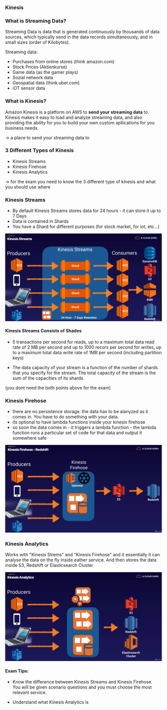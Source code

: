 ### Kinesis

### What is Streaming Data?
Streaming Data is data that is generated continuously by thousands of data sources, 
which typically send in the data records simultaneously, and in small sizes (order of Kilobytes).

Streaming data:   
- Purchases from online stores (think amazon.com)
- Stock Prices (Aktienkurse)
- Game data (as the gamer plays)
- Sozial network data
- Geospatial data (think uber.com)
- iOT sensor data



### What is Kinesis?
Amazon Kinesis is a platform on AWS to __send your streaming data__ to.
Kinesis makes it easy to load and analyze streaming data, 
and also providing the ability for you to build your own custom apllications for you business needs.

-> a place to send your streaming data to


### 3 Different Types of Kinesis
- Kinesis Streams
- Kinesis Firehose
- Kinesis Analytics

-> for the exam you need to know the 3 different type of kinesis and what you should use where  


### Kinesis Streams

- By default Kinesis Streams stores data for 24 hours - it can store it up to 7 Days   
- Data is contained in Shards
- You have a Shard for different purposes (for stock market, for iot, etc...)

![](img/video_123_KinesisStreams_1.PNG)

#### Kinesis Streams Consists of Shades
- 5 transactions per second for reads, up to a maximum total data read rate of 2 MB per second and up to 1000 recors per second for writes, up to a maximum total data write rate of 1MB per second (including partition keys)

- The data capacity of your stream is a function of the number of shards that you specify for the stream. The total capacity of the stream is the sum of the capacities of its shards.

(you dont need the both points above for the exam)   


### Kinesis Firehose

- there are no persistence storage. the data has to be alanyzed as it comes in. You have to do something with your data.
- its optional to have lambda functions inside your kinesis firehose 
- so soon the data comes in - it triggers a lambda function - the lambda function runs a particular set of code for that data and output it somewhere safe


![](img/video_123_kinesisfirehose_.PNG)


### Kinesis Analytics
Works with "Kinesis Strems" and "Kinesis Firehose" and it essentially it can analyse the data on the fly inside eather service.
And then stores the data inside S3, Redshift or Elasticsearch Cluster

![](img/video_123_KinesisAnalytics_.PNG)


#### Exam Tips:

- Know the difference between Kinesis Streams and Kinesis Firehose.  
You will be given scenario questions and you must choose the most relevant service.   

- Understand what Kinesis Analytics is
